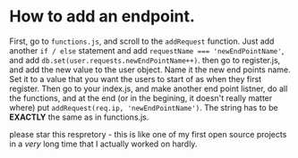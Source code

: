 # How to add an endpoint.
First, go to `functions.js`, and scroll to the `addRequest` function. Just add another `if / else` statement and
add `requestName === 'newEndPointName'`, and add `db.set(user.requests.newEndPointName++)`. then go to register.js, and add the new value to the user object. Name it
the new end points name. Set it to a value that you want the users to start of as when they first register. Then go
to your index.js, and make another end point listner, do all the functions, and at the end (or in the begining, it 
doesn't really matter where) put `addRequest(req.ip, 'newEndPointName')`. The string has to be **EXACTLY** the same as in
functions.js.

please star this respretory - this is like one of my first open source projects in a *very* long time that I actually worked
on hardly.